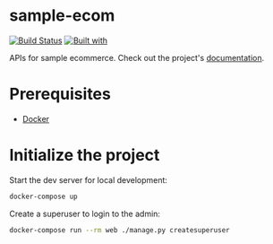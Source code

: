 # sample-ecom

[![Build Status](https://travis-ci.org/sun337/sample-ecom.svg?branch=master)](https://travis-ci.org/sun337/sample-ecom)
[![Built with](https://img.shields.io/badge/Built_with-Cookiecutter_Django_Rest-F7B633.svg)](https://github.com/agconti/cookiecutter-django-rest)

APIs for sample ecommerce. Check out the project's [documentation](http://sun337.github.io/sample-ecom/).

# Prerequisites

- [Docker](https://docs.docker.com/docker-for-mac/install/)

# Initialize the project

Start the dev server for local development:

```bash
docker-compose up
```

Create a superuser to login to the admin:

```bash
docker-compose run --rm web ./manage.py createsuperuser
```
